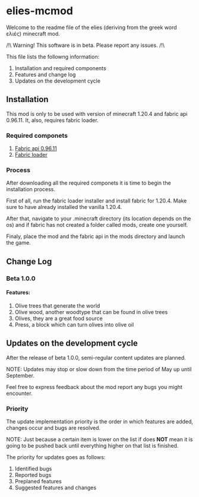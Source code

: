 # elies-mcmod

Welcome to the readme file of the elies (deriving from the greek word ελιές) minecraft mod.

/!\ Warning! This software is in beta. Please report any issues. /!\ 

This file lists the followng information:

1. Installation and required components
2. Features and change log
3. Updates on the development cycle

## Installation

This mod is only to be used with version of minecraft 1.20.4 and fabric api 0.96.11. It, also, requires fabric loader.

### Required componets

1. [Fabric api 0.96.11](https://modrinth.com/mod/fabric-api)
2. [Fabric loader](https://fabricmc.net/use/installer/)

### Process

After downloading all the required componets it is time to begin the installation process.

First of all, run the fabric loader installer and install fabric for 1.20.4. Make sure to have already installed the vanilla 1.20.4.

After that, navigate to your .minecraft directory (its location depends on the os) and if fabric has not created a folder called mods, create one yourself. 

Finaly, place the mod and the fabric api in the mods directory and launch the game.

## Change Log

### Beta 1.0.0

#### Features:

1. Olive trees that generate the world
2. Olive wood, another woodtype that can be found in olive trees
3. Olives, they are a great food source
4. Press, a block which can turn olives into olive oil

## Updates on the development cycle

After the release of beta 1.0.0, semi-regular content updates are planned.

NOTE: Updates may stop or slow down from the time period of May up until September.

Feel free to express feedback about the mod report any bugs you might encounter.

### Priority

The update implementation priority is the order in which features are added, changes occur and bugs are resolved.

NOTE: Just because a certain item is lower on the list if does **NOT** mean it is going to be pushed back until everything higher on that list is finished.

The priority for updates goes as follows:

1. Identified bugs
2. Reported bugs
3. Preplaned features
4. Suggested features and changes